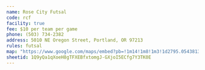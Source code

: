 ```yaml
---
name: Rose City Futsal
code: rcf
facility: true
fee: $10 per team per game
phone: (503) 734-2382
address: 5010 NE Oregon Street, Portland, OR 97213
rules: futsal
map: "https://www.google.com/maps/embed?pb=!1m14!1m8!1m3!1d2795.05438137453!2d-122.61153999999999!3d45.529111199999996!3m2!1i1024!2i768!4f13.1!3m3!1m2!1s0x0%3A0x882941ce8abf5b99!2sRose+City+Futsal!5e0!3m2!1sen!2sus!4v1392337454630"
sheetid: 1Q9yQa1qXoeH8gTFXEBfxtomgJ-GXjoI5ECfg7Y3TK0E
---
```

